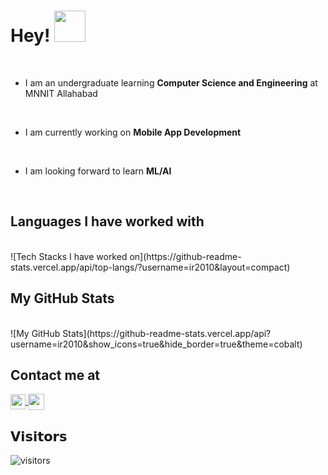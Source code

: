 # Hey! <img height="50px" src="https://github.com/ir2010/ir2010/blob/main/assets/waving_hand_sign_1024.gif">

<br>

- I am an undergraduate learning **Computer Science and Engineering** at MNNIT Allahabad
<br>

- I am currently working on **Mobile App Development**
<br>

- I am looking forward to learn **ML/AI**
<br>

## Languages I have worked with
<br>
![Tech Stacks I have worked on](https://github-readme-stats.vercel.app/api/top-langs/?username=ir2010&layout=compact)
<br>

## My GitHub Stats
<br>
![My GitHub Stats](https://github-readme-stats.vercel.app/api?username=ir2010&show_icons=true&hide_border=true&theme=cobalt)
<br>

## Contact me at 
<a href="https://www.linkedin.com/in//">
    <img align="center" width="24px" src="https://github.com/ir2010/ir2010/blob/main/assets/waving_hand_sign_1024.gif" />
 </a>  
<a href="mailto:ishuraj2010@gmail.com">
    <img align="center" width="26px" src="https://github.com/ir2010/ir2010/blob/main/assets/waving_hand_sign_1024.gif" />
</a>
<br>

## 𝗩𝗶𝘀𝗶𝘁𝗼𝗿𝘀

![visitors](https://visitor-badge.glitch.me/badge?page_id=ir2010)
